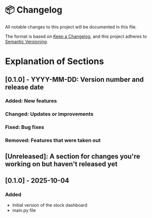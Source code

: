 # 📦 Changelog

All notable changes to this project will be documented in this file.

The format is based on [Keep a Changelog](https://keepachangelog.com/en/1.0.0/),
and this project adheres to [Semantic Versioning](https://semver.org/spec/v2.0.0.html).

# Explanation of Sections
## [0.1.0] - YYYY-MM-DD: Version number and release date
### Added: New features
### Changed: Updates or improvements
### Fixed: Bug fixes
### Removed: Features that were taken out
## [Unreleased]: A section for changes you're working on but haven't released yet

## [0.1.0] - 2025-10-04
### Added
- Initial version of the stock dashboard
- main.py file
